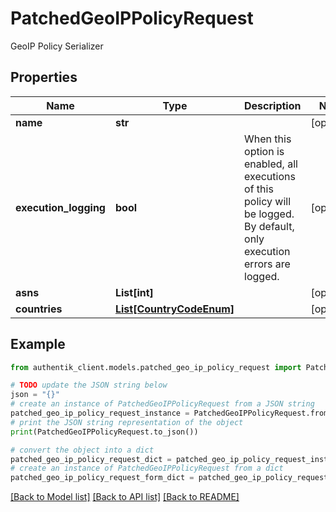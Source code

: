 # PatchedGeoIPPolicyRequest

GeoIP Policy Serializer

## Properties

Name | Type | Description | Notes
------------ | ------------- | ------------- | -------------
**name** | **str** |  | [optional] 
**execution_logging** | **bool** | When this option is enabled, all executions of this policy will be logged. By default, only execution errors are logged. | [optional] 
**asns** | **List[int]** |  | [optional] 
**countries** | [**List[CountryCodeEnum]**](CountryCodeEnum.md) |  | [optional] 

## Example

```python
from authentik_client.models.patched_geo_ip_policy_request import PatchedGeoIPPolicyRequest

# TODO update the JSON string below
json = "{}"
# create an instance of PatchedGeoIPPolicyRequest from a JSON string
patched_geo_ip_policy_request_instance = PatchedGeoIPPolicyRequest.from_json(json)
# print the JSON string representation of the object
print(PatchedGeoIPPolicyRequest.to_json())

# convert the object into a dict
patched_geo_ip_policy_request_dict = patched_geo_ip_policy_request_instance.to_dict()
# create an instance of PatchedGeoIPPolicyRequest from a dict
patched_geo_ip_policy_request_form_dict = patched_geo_ip_policy_request.from_dict(patched_geo_ip_policy_request_dict)
```
[[Back to Model list]](../README.md#documentation-for-models) [[Back to API list]](../README.md#documentation-for-api-endpoints) [[Back to README]](../README.md)


